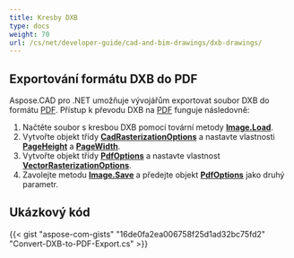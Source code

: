 ```yaml
---
title: Kresby DXB
type: docs
weight: 70
url: /cs/net/developer-guide/cad-and-bim-drawings/dxb-drawings/
---
```


## **Exportování formátu DXB do PDF**

Aspose.CAD pro .NET umožňuje vývojářům exportovat soubor DXB do formátu [PDF](https://docs.fileformat.com/pdf/). Přístup k převodu DXB na [PDF](https://docs.fileformat.com/pdf/) funguje následovně:

1. Načtěte soubor s kresbou DXB pomocí tovární metody [**Image.Load**](https://reference.aspose.com/cad/net/aspose.cad.image/load/metody/2).
1. Vytvořte objekt třídy [**CadRasterizationOptions**](https://reference.aspose.com/cad/net/aspose.cad.imageoptions/cadrasterizationoptions) a nastavte vlastnosti [**PageHeight**](https://reference.aspose.com/cad/net/aspose.cad.imageoptions/vectorrasterizationoptions/vlastnosti/pageheight) a [**PageWidth**](https://reference.aspose.com/cad/net/aspose.cad.imageoptions/vectorrasterizationoptions/vlastnosti/pagewidth).
1. Vytvořte objekt třídy [**PdfOptions**](https://reference.aspose.com/cad/net/aspose.cad.imageoptions/pdfoptions) a nastavte vlastnost [**VectorRasterizationOptions**](https://reference.aspose.com/cad/net/aspose.cad.imageoptions/vectorrasterizationoptions).
1. Zavolejte metodu [**Image.Save**](https://reference.aspose.com/cad/net/aspose.cad/image/metody/save/index) a předejte objekt [**PdfOptions**](https://reference.aspose.com/cad/net/aspose.cad.imageoptions/pdfoptions) jako druhý parametr.

## Ukázkový kód

{{< gist "aspose-com-gists" "16de0fa2ea006758f25d1ad32bc75fd2" "Convert-DXB-to-PDF-Export.cs" >}}
